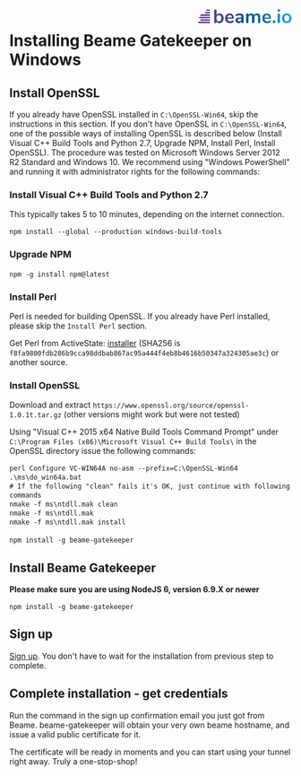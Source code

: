 <img align="right" src="../img/beame.png">

# Installing Beame Gatekeeper on Windows

## Install OpenSSL

If you already have OpenSSL installed in `C:\OpenSSL-Win64`, skip the instructions in this section. If you don't have OpenSSL in `C:\OpenSSL-Win64`, one of the possible ways of installing OpenSSL is described below (Install Visual C++ Build Tools and Python 2.7, Upgrade NPM, Install Perl, Install OpenSSL). The procedure was tested on Microsoft Windows Server 2012 R2 Standard and Windows 10. We recommend using "Windows PowerShell" and running it with administrator rights for the following commands:


### Install Visual C++ Build Tools and Python 2.7

This typically takes 5 to 10 minutes, depending on the internet connection.

    npm install --global --production windows-build-tools

### Upgrade NPM

    npm -g install npm@latest

### Install Perl

Perl is needed for building OpenSSL. If you already have Perl installed, please skip the `Install Perl` section.

Get Perl from ActiveState: [installer](https://downloads.activestate.com/ActivePerl/releases/5.24.0.2401/ActivePerl-5.24.0.2401-MSWin32-x64-401627.exe) (SHA256 is `f8fa9800fdb286b9cca98ddbab867ac95a444f4eb8b4616b50347a324305ae3c`)
or another source.

### Install OpenSSL

Download and extract `https://www.openssl.org/source/openssl-1.0.1t.tar.gz` (other versions might work but were not tested)

Using "Visual C++ 2015 x64 Native Build Tools Command Prompt" under `C:\Program Files (x86)\Microsoft Visual C++ Build Tools\` in the OpenSSL directory issue the following commands:

    perl Configure VC-WIN64A no-asm --prefix=C:\OpenSSL-Win64
    .\ms\do_win64a.bat
    # If the following "clean" fails it's OK, just continue with following commands
    nmake -f ms\ntdll.mak clean
    nmake -f ms\ntdll.mak
    nmake -f ms\ntdll.mak install

    npm install -g beame-gatekeeper

## Install Beame Gatekeeper

**Please make sure you are using NodeJS 6, version 6.9.X or newer**

    npm install -g beame-gatekeeper

## Sign up

[Sign up](https://ypxf72akb6onjvrq.ohkv8odznwh5jpwm.v1.p.beameio.net/gatekeeper). You don't have to wait for the installation from previous step to complete.

## Complete installation - get credentials

Run the command in the sign up confirmation email you just got from Beame. beame-gatekeeper will obtain your very own beame hostname, and issue a valid public certificate for it.

The certificate will be ready in moments and you can start using your tunnel right away. Truly a one-stop-shop!
